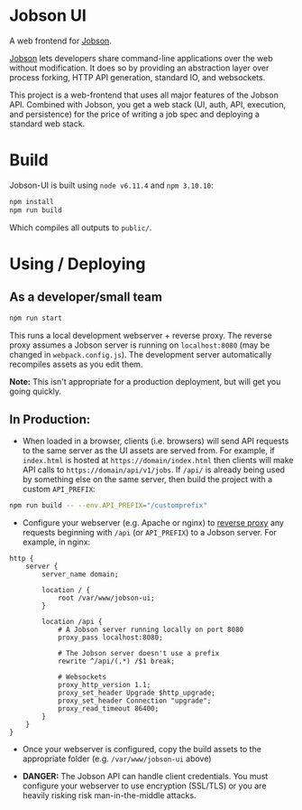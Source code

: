 # Jobson UI

A web frontend for [Jobson](https://github.com/adamkewley/jobson).

[Jobson](https://github.com/adamkewley/jobson) lets developers share
command-line applications over the web without modification. It does
so by providing an abstraction layer over process forking, HTTP API
generation, standard IO, and websockets.

This project is a web-frontend that uses all major features of the
Jobson API. Combined with Jobson, you get a web stack (UI, auth, API,
execution, and persistence) for the price of writing a job spec and
deploying a standard web stack.


# Build

Jobson-UI is built using `node v6.11.4` and `npm 3.10.10`:

```bash
npm install
npm run build
```

Which compiles all outputs to `public/`.


# Using / Deploying

## As a developer/small team

```bash
npm run start
```

This runs a local development webserver + reverse proxy. The reverse
proxy assumes a Jobson server is running on `localhost:8080` (may be
changed in `webpack.config.js`). The development server automatically
recompiles assets as you edit them.

**Note:** This isn't appropriate for a production deployment, but will
get you going quickly.


## In Production:

- When loaded in a browser, clients (i.e. browsers) will send API
  requests to the same server as the UI assets are served from. For
  example, if `index.html` is hosted at `https://domain/index.html`
  then clients will make API calls to `https://domain/api/v1/jobs`. If
  `/api/` is already being used by something else on the same server,
  then build the project with a custom `API_PREFIX`:
  
```bash
npm run build -- --env.API_PREFIX="/customprefix"
```

- Configure your webserver (e.g. Apache or nginx) to
  [reverse proxy](https://www.nginx.com/resources/admin-guide/reverse-proxy/)
  any requests beginning with `/api` (or `API_PREFIX`) to a Jobson
  server. For example, in nginx:
  
```
http {
    server {
        server_name domain;

        location / {
            root /var/www/jobson-ui;
        }

        location /api {
            # A Jobson server running locally on port 8080
            proxy_pass localhost:8080;

            # The Jobson server doesn't use a prefix
            rewrite ^/api/(.*) /$1 break;

            # Websockets
            proxy_http_version 1.1;
            proxy_set_header Upgrade $http_upgrade;
            proxy_set_header Connection "upgrade";
            proxy_read_timeout 86400;
        }
    }
}
```

- Once your webserver is configured, copy the build assets to the
  appropriate folder (e.g. `/var/www/jobson-ui` above)
  
- **DANGER:** The Jobson API can handle client credentials. You must
  configure your webserver to use encryption (SSL/TLS) or you are
  heavily risking risk man-in-the-middle attacks.


